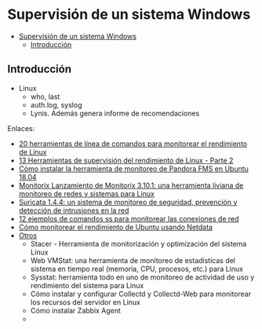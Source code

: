 # Supervisión de un sistema Windows
- [Supervisión de un sistema Windows](#supervisión-de-un-sistema-windows)
  - [Introducción](#introducción)

## Introducción

- Linux
  - who, last
  - auth.log, syslog
  - Lynis. Además genera informe de recomendaciones


Enlaces:
- [20 herramientas de línea de comandos para monitorear el rendimiento de Linux](https://es.linux-console.net/?p=788#gsc.tab=0)
- [13 Herramientas de supervisión del rendimiento de Linux - Parte 2](https://es.linux-console.net/?p=952#gsc.tab=0)
- [Cómo instalar la herramienta de monitoreo de Pandora FMS en Ubuntu 18.04](https://es.linux-console.net/?p=294#gsc.tab=0)
- [Monitorix Lanzamiento de Monitorix 3.10.1: una herramienta liviana de monitoreo de redes y sistemas para Linux](https://es.linux-console.net/?p=696#gsc.tab=0)
- [Suricata 1.4.4: un sistema de monitoreo de seguridad, prevención y detección de intrusiones en la red](https://es.linux-console.net/?p=592#gsc.tab=0)
- [12 ejemplos de comandos ss para monitorear las conexiones de red](https://es.linux-console.net/?p=197#gsc.tab=0)
- [Cómo monitorear el rendimiento de Ubuntu usando Netdata](https://es.linux-console.net/?p=25#gsc.tab=0)
- [Otros](https://es.linux-console.net/?all#gsc.tab=0)
  - Stacer - Herramienta de monitorización y optimización del sistema Linux
  - Web VMStat: una herramienta de monitoreo de estadísticas del sistema en tiempo real (memoria, CPU, procesos, etc.) para Linux
  - Sysstat: herramienta todo en uno de monitoreo de actividad de uso y rendimiento del sistema para Linux
  - Cómo instalar y configurar Collectd y Collectd-Web para monitorear los recursos del servidor en Linux
  - Cómo instalar Zabbix Agent
  - 